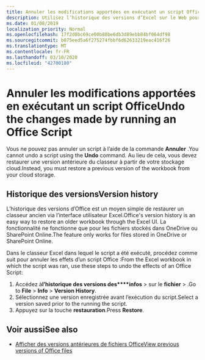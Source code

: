 ```yaml
---
title: Annuler les modifications apportées en exécutant un script Office
description: Utilisez l’historique des versions d’Excel sur le Web pour annuler les modifications apportées par l’exécution d’un script.
ms.date: 01/08/2019
localization_priority: Normal
ms.openlocfilehash: 17f2d0bc69ce00b80be6db3d89ebb84bf064df98
ms.sourcegitcommit: b075eed5a6f275274fbbf6d62633219eac416f26
ms.translationtype: MT
ms.contentlocale: fr-FR
ms.lasthandoff: 03/10/2020
ms.locfileid: "42700180"
---
```

# <a name="undo-the-changes-made-by-running-an-office-script"></a><span data-ttu-id="d25d4-103">Annuler les modifications apportées en exécutant un script Office</span><span class="sxs-lookup"><span data-stu-id="d25d4-103">Undo the changes made by running an Office Script</span></span>

<span data-ttu-id="d25d4-104">Vous ne pouvez pas annuler un script à l’aide de la commande **Annuler** .</span><span class="sxs-lookup"><span data-stu-id="d25d4-104">You cannot undo a script using the **Undo** command.</span></span> <span data-ttu-id="d25d4-105">Au lieu de cela, vous devez restaurer une version antérieure du classeur à partir de votre stockage cloud.</span><span class="sxs-lookup"><span data-stu-id="d25d4-105">Instead, you must restore a previous version of the workbook from your cloud storage.</span></span>

## <a name="version-history"></a><span data-ttu-id="d25d4-106">Historique des versions</span><span class="sxs-lookup"><span data-stu-id="d25d4-106">Version history</span></span>

<span data-ttu-id="d25d4-107">L’historique des versions d’Office est un moyen simple de restaurer un classeur ancien via l’interface utilisateur Excel.</span><span class="sxs-lookup"><span data-stu-id="d25d4-107">Office's version history is an easy way to restore an older workbook through the Excel UI.</span></span> <span data-ttu-id="d25d4-108">La fonctionnalité ne fonctionne que pour les fichiers stockés dans OneDrive ou SharePoint Online.</span><span class="sxs-lookup"><span data-stu-id="d25d4-108">The feature only works for files stored in OneDrive or SharePoint Online.</span></span>

<span data-ttu-id="d25d4-109">Dans le classeur Excel dans lequel le script a été exécuté, procédez comme suit pour annuler les effets d’un script Office :</span><span class="sxs-lookup"><span data-stu-id="d25d4-109">From the Excel workbook in which the script was ran, use these steps to undo the effects of an Office Script:</span></span>

1. <span data-ttu-id="d25d4-110">Accédez à**l’historique des versions des\*\*\*\*infos** > sur le **fichier** > .</span><span class="sxs-lookup"><span data-stu-id="d25d4-110">Go to **File** > **Info** > **Version History**.</span></span>
2. <span data-ttu-id="d25d4-111">Sélectionnez une version enregistrée avant l’exécution du script.</span><span class="sxs-lookup"><span data-stu-id="d25d4-111">Select a version saved prior to the running the script.</span></span>
3. <span data-ttu-id="d25d4-112">Appuyez sur la touche **restauration**.</span><span class="sxs-lookup"><span data-stu-id="d25d4-112">Press **Restore**.</span></span>

## <a name="see-also"></a><span data-ttu-id="d25d4-113">Voir aussi</span><span class="sxs-lookup"><span data-stu-id="d25d4-113">See also</span></span>

- [<span data-ttu-id="d25d4-114">Afficher des versions antérieures de fichiers Office</span><span class="sxs-lookup"><span data-stu-id="d25d4-114">View previous versions of Office files</span></span>](https://support.office.com/article/View-previous-versions-of-Office-files-5c1e076f-a9c9-41b8-8ace-f77b9642e2c2#ID0EABBAAA=Web)
